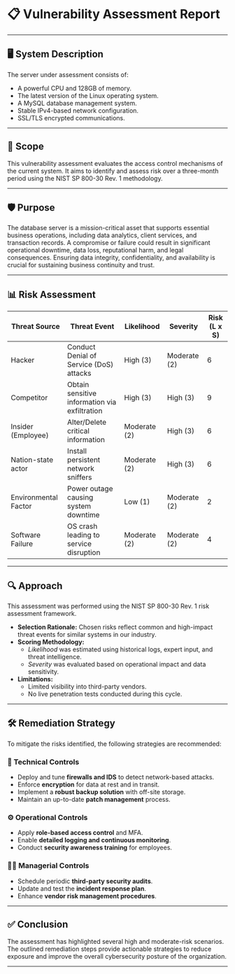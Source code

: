 # 📋 Vulnerability Assessment Report

---

## 🖥️ System Description

The server under assessment consists of:

- A powerful CPU and 128GB of memory.
- The latest version of the Linux operating system.
- A MySQL database management system.
- Stable IPv4-based network configuration.
- SSL/TLS encrypted communications.

---

## 🎯 Scope

This vulnerability assessment evaluates the access control mechanisms of the current system. It aims to identify and assess risk over a three-month period using the NIST SP 800-30 Rev. 1 methodology.

---

## 🛡️ Purpose

The database server is a mission-critical asset that supports essential business operations, including data analytics, client services, and transaction records. A compromise or failure could result in significant operational downtime, data loss, reputational harm, and legal consequences. Ensuring data integrity, confidentiality, and availability is crucial for sustaining business continuity and trust.

---

## 📊 Risk Assessment

| **Threat Source**      | **Threat Event**                                       | **Likelihood** | **Severity** | **Risk (L x S)** |
|------------------------|--------------------------------------------------------|----------------|--------------|------------------|
| Hacker                 | Conduct Denial of Service (DoS) attacks                | High (3)       | Moderate (2) | 6                |
| Competitor             | Obtain sensitive information via exfiltration         | High (3)       | High (3)     | 9                |
| Insider (Employee)     | Alter/Delete critical information                      | Moderate (2)   | High (3)     | 6                |
| Nation-state actor     | Install persistent network sniffers                    | Moderate (2)   | High (3)     | 6                |
| Environmental Factor   | Power outage causing system downtime                  | Low (1)        | Moderate (2) | 2                |
| Software Failure       | OS crash leading to service disruption                 | Moderate (2)   | Moderate (2) | 4                |

---

## 🔍 Approach

This assessment was performed using the NIST SP 800-30 Rev. 1 risk assessment framework.

- **Selection Rationale:** Chosen risks reflect common and high-impact threat events for similar systems in our industry.
- **Scoring Methodology:**
  - *Likelihood* was estimated using historical logs, expert input, and threat intelligence.
  - *Severity* was evaluated based on operational impact and data sensitivity.
- **Limitations:**
  - Limited visibility into third-party vendors.
  - No live penetration tests conducted during this cycle.

---

## 🛠️ Remediation Strategy

To mitigate the risks identified, the following strategies are recommended:

### 🔧 Technical Controls
- Deploy and tune **firewalls and IDS** to detect network-based attacks.
- Enforce **encryption** for data at rest and in transit.
- Implement a **robust backup solution** with off-site storage.
- Maintain an up-to-date **patch management** process.

### ⚙️ Operational Controls
- Apply **role-based access control** and MFA.
- Enable **detailed logging and continuous monitoring**.
- Conduct **security awareness training** for employees.

### 🧑‍💼 Managerial Controls
- Schedule periodic **third-party security audits**.
- Update and test the **incident response plan**.
- Enhance **vendor risk management procedures**.

---

## ✅ Conclusion

The assessment has highlighted several high and moderate-risk scenarios. The outlined remediation steps provide actionable strategies to reduce exposure and improve the overall cybersecurity posture of the organization.

---
